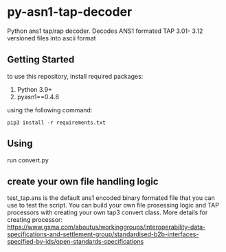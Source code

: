 # py-asn1-tap-decoder
Python ans1 tap/rap decoder. Decodes ANS1 formated TAP 3.01- 3.12 versioned files into ascii format

## Getting Started
to use this repository, install required packages:

1. Python 3.9+
2. pyasn1==0.4.8

using the following command:
```
pip3 install -r requirements.txt
```
## Using
run convert.py

## create your own file handling logic
test_tap.ans is the default ans1 encoded binary formated file that you can use to test the script. You can build your own file prosessing logic and TAP processors with creating your own tap3 convert class. More details for creating processor: https://www.gsma.com/aboutus/workinggroups/interoperability-data-specifications-and-settlement-group/standardised-b2b-interfaces-specified-by-ids/open-standards-specifications
